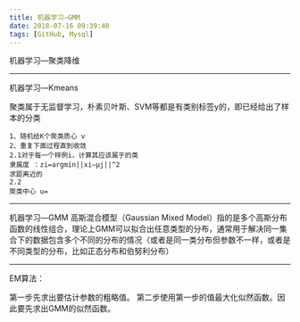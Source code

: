 ```yaml
---
title: 机器学习—GMM
date: 2018-07-16 09:39:40
tags: [GitHub, Mysql]
---
```



机器学习—聚类降维

<!--more-->

---

机器学习—Kmeans

聚类属于无监督学习，朴素贝叶斯、SVM等都是有类别标签y的，即已经给出了样本的分类

```
1、随机给K个聚类质心 v
2、重复下面过程直到收敛
2.1对于每一个样例i，计算其应该属于的类 
隶属度 ：zi=argmin||xi−μj||^2
求距离近的
2.2 
聚类中心 u=

```

---

机器学习—GMM
高斯混合模型（Gaussian Mixed Model）指的是多个高斯分布函数的线性组合，理论上GMM可以拟合出任意类型的分布，通常用于解决同一集合下的数据包含多个不同的分布的情况（或者是同一类分布但参数不一样，或者是不同类型的分布，比如正态分布和伯努利分布）

---
EM算法：

第一步先求出要估计参数的粗略值。
第二步使用第一步的值最大化似然函数。因此要先求出GMM的似然函数。